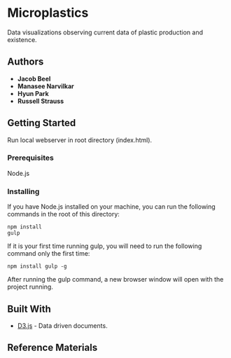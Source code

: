 # Microplastics

Data visualizations observing current data of plastic production and existence.

## Authors

* **Jacob Beel**
* **Manasee Narvilkar**
* **Hyun Park**
* **Russell Strauss**

## Getting Started

Run local webserver in root directory (index.html).


### Prerequisites

Node.js

### Installing

If you have Node.js installed on your machine, you can run the following commands in the root of this directory:

```
npm install
gulp
```

If it is your first time running gulp, you will need to run the following command only the first time:

```
npm install gulp -g
```

After running the gulp command, a new browser window will open with the project running.

<!-- ## Deployment

If you cannot run local web server, view project here: [http://jrstrauss.net/cg/tetrobot/](http://jrstrauss.net/cg/tetrobot/)  -->

## Built With

* [D3.js](https://d3js.org/) - Data driven documents.

## Reference Materials
